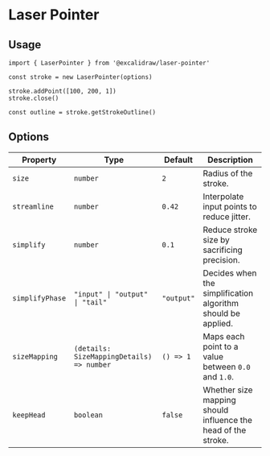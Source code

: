 # Laser Pointer

## Usage

    import { LaserPointer } from '@excalidraw/laser-pointer'

    const stroke = new LaserPointer(options)

    stroke.addPoint([100, 200, 1])
    stroke.close()

    const outline = stroke.getStrokeOutline()

## Options

| Property        | Type                                      | Default    | Description                                                   |
| --------------- | ----------------------------------------- | ---------- | ------------------------------------------------------------- |
| `size`          | `number`                                  | `2`        | Radius of the stroke.                                         |
| `streamline`    | `number`                                  | `0.42`     | Interpolate input points to reduce jitter.                    |
| `simplify`      | `number`                                  | `0.1`      | Reduce stroke size by sacrificing precision.                  |
| `simplifyPhase` | `"input" \| "output" \| "tail" `          | `"output"` | Decides when the simplification algorithm should be applied.  |
| `sizeMapping`   | `(details: SizeMappingDetails) => number` | `() => 1`  | Maps each point to a value between `0.0` and `1.0`.           |
| `keepHead`      | `boolean`                                 | `false`    | Whether size mapping should influence the head of the stroke. |
